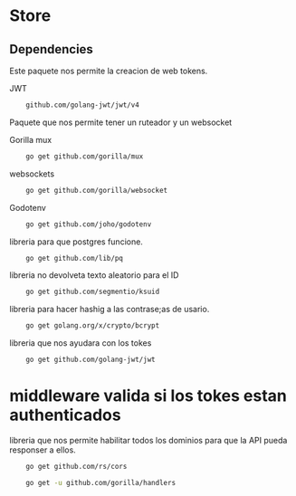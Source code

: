# Store

## Dependencies
 
Este paquete nos permite la creacion de web tokens.

JWT
```bash
    github.com/golang-jwt/jwt/v4
```

Paquete que nos permite tener un ruteador y un websocket

Gorilla mux
```bash
    go get github.com/gorilla/mux
```

websockets

```bash
    go get github.com/gorilla/websocket
```

Godotenv
```bash 
    go get github.com/joho/godotenv 
```

libreria para que postgres funcione.

```bash 
    go get github.com/lib/pq
```

libreria no devolveta texto aleatorio para el ID 
```bash
    go get github.com/segmentio/ksuid
```

libreria para hacer hashig a las contrase;as de usario.

```bash
    go get golang.org/x/crypto/bcrypt
```

libreria que nos ayudara con los tokes

```bash
    go get github.com/golang-jwt/jwt
```


# middleware valida si los tokes estan authenticados


libreria que nos permite habilitar todos los dominios para que 
la API pueda responser a ellos.

```bash
    go get github.com/rs/cors
```

```bash 
    go get -u github.com/gorilla/handlers

```